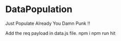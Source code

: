 # DataPopulation
Just Populate Already You Damn Punk !!

Add the req payload in data.js file.
npm i
npm run hit

